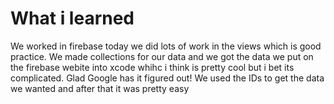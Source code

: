 # What i learned

We worked in firebase today we did lots of work in the views which is good practice. We made collections for our data and we got the data we put on the firebase webite into xcode whihc i think is pretty cool but i bet its complicated. Glad Google has it figured out! We used the IDs to get the data we wanted and after that it was pretty easy
